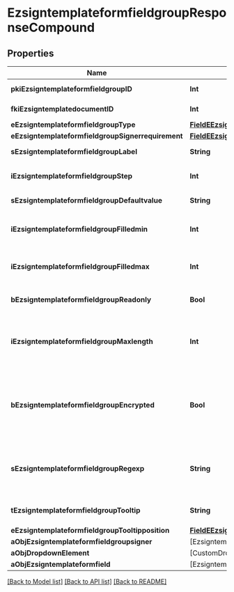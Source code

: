# EzsigntemplateformfieldgroupResponseCompound

## Properties
Name | Type | Description | Notes
------------ | ------------- | ------------- | -------------
**pkiEzsigntemplateformfieldgroupID** | **Int** | The unique ID of the Ezsigntemplateformfieldgroup | 
**fkiEzsigntemplatedocumentID** | **Int** | The unique ID of the Ezsigntemplatedocument | 
**eEzsigntemplateformfieldgroupType** | [**FieldEEzsigntemplateformfieldgroupType**](FieldEEzsigntemplateformfieldgroupType.md) |  | 
**eEzsigntemplateformfieldgroupSignerrequirement** | [**FieldEEzsigntemplateformfieldgroupSignerrequirement**](FieldEEzsigntemplateformfieldgroupSignerrequirement.md) |  | 
**sEzsigntemplateformfieldgroupLabel** | **String** | The Label for the Ezsigntemplateformfieldgroup | 
**iEzsigntemplateformfieldgroupStep** | **Int** | The step when the Ezsigntemplatesigner will be invited to fill the form fields | 
**sEzsigntemplateformfieldgroupDefaultvalue** | **String** | The default value for the Ezsigntemplateformfieldgroup | [optional] 
**iEzsigntemplateformfieldgroupFilledmin** | **Int** | The minimum number of Ezsigntemplateformfield that must be filled in the Ezsigntemplateformfieldgroup | 
**iEzsigntemplateformfieldgroupFilledmax** | **Int** | The maximum number of Ezsigntemplateformfield that must be filled in the Ezsigntemplateformfieldgroup | 
**bEzsigntemplateformfieldgroupReadonly** | **Bool** | Whether the Ezsigntemplateformfieldgroup is read only or not. | 
**iEzsigntemplateformfieldgroupMaxlength** | **Int** | The maximum length for the value in the Ezsigntemplateformfieldgroup  This can only be set if eEzsigntemplateformfieldgroupType is **Text** or **Textarea** | [optional] 
**bEzsigntemplateformfieldgroupEncrypted** | **Bool** | Whether the Ezsigntemplateformfieldgroup is encrypted in the database or not. Encrypted values are not displayed on the Ezsigndocument. This can only be set if eEzsigntemplateformfieldgroupType is **Text** or **Textarea** | [optional] 
**sEzsigntemplateformfieldgroupRegexp** | **String** | A regular expression to indicate what values are acceptable for the Ezsigntemplateformfieldgroup.  This can only be set if eEzsigntemplateformfieldgroupType is **Text** or **Textarea** | [optional] 
**tEzsigntemplateformfieldgroupTooltip** | **String** | A tooltip that will be presented to Ezsigntemplatesigner about the Ezsigntemplateformfieldgroup | [optional] 
**eEzsigntemplateformfieldgroupTooltipposition** | [**FieldEEzsigntemplateformfieldgroupTooltipposition**](FieldEEzsigntemplateformfieldgroupTooltipposition.md) |  | [optional] 
**aObjEzsigntemplateformfieldgroupsigner** | [EzsigntemplateformfieldgroupsignerResponseCompound] |  | 
**aObjDropdownElement** | [CustomDropdownElementResponseCompound] |  | [optional] 
**aObjEzsigntemplateformfield** | [EzsigntemplateformfieldResponseCompound] |  | 

[[Back to Model list]](../README.md#documentation-for-models) [[Back to API list]](../README.md#documentation-for-api-endpoints) [[Back to README]](../README.md)


